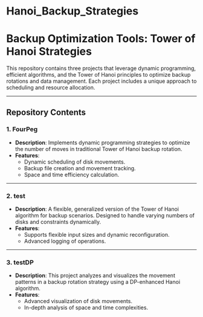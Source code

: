 # Hanoi_Backup_Strategies

# Backup Optimization Tools: Tower of Hanoi Strategies

This repository contains three projects that leverage dynamic programming, efficient algorithms, and the Tower of Hanoi principles to optimize backup rotations and data management. Each project includes a unique approach to scheduling and resource allocation.

---

## Repository Contents

### 1. **FourPeg**
   - **Description**: Implements dynamic programming strategies to optimize the number of moves in traditional Tower of Hanoi backup rotation. 
   - **Features**:
     - Dynamic scheduling of disk movements.
     - Backup file creation and movement tracking.
     - Space and time efficiency calculation.

---

### 2. **test**
   - **Description**: A flexible, generalized version of the Tower of Hanoi algorithm for backup scenarios. Designed to handle varying numbers of disks and constraints dynamically.
   - **Features**:
     - Supports flexible input sizes and dynamic reconfiguration.
     - Advanced logging of operations.

---

### 3. **testDP**
   - **Description**: This project analyzes and visualizes the movement patterns in a backup rotation strategy using a DP-enhanced Hanoi algorithm.
   - **Features**:
     - Advanced visualization of disk movements.
     - In-depth analysis of space and time complexities.
